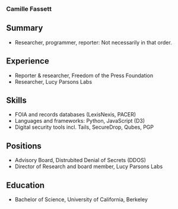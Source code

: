 ### Camille Fassett

## Summary
* Researcher, programmer, reporter: Not necessarily in that order.

## Experience
* Reporter & researcher, Freedom of the Press Foundation
* Researcher, Lucy Parsons Labs

## Skills
* FOIA and records databases (LexisNexis, PACER)
* Languages and frameworks: Python, JavaScript (D3)
* Digital security tools incl. Tails, SecureDrop, Qubes, PGP

## Positions
* Advisory Board, Distrubited Denial of Secrets (DDOS)
* Director of Research and board member, Lucy Parsons Labs

## Education
* Bachelor of Science, University of California, Berkeley
